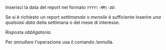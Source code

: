 Inserisci la data del report nel formato *`YYYY\-MM\-DD`*\.

Se si è richiesto un report _settimanale_ o _mensile_ è sufficiente inserire *una qualsiasi data* della settimana o del mese di interesse\.

Risposta *_obbligatoria_*\.

Per *annullare* l'operazione usa il comando /annulla\.
